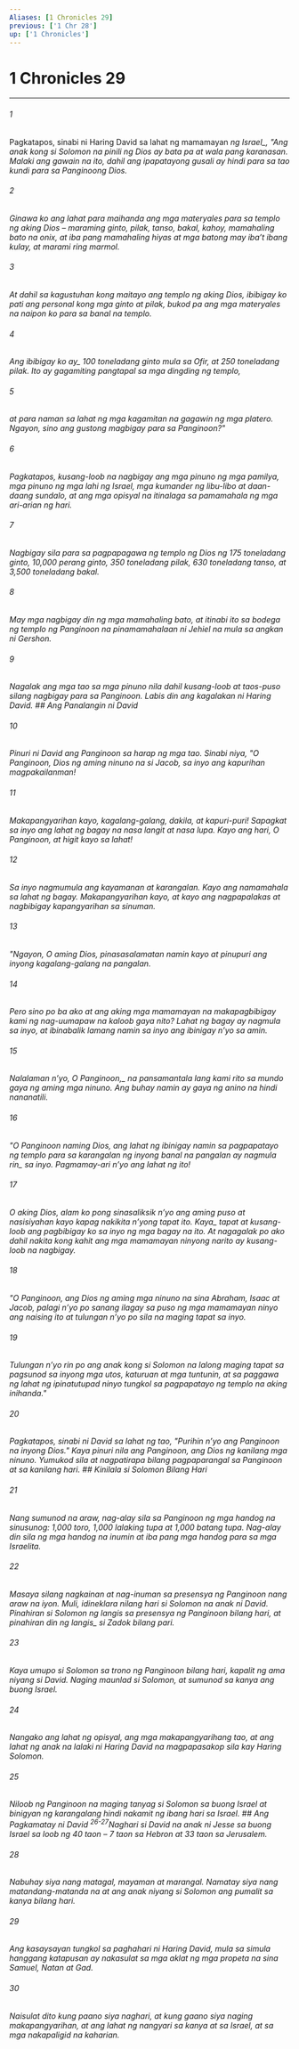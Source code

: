 ```yaml
---
Aliases: [1 Chronicles 29]
previous: ['1 Chr 28']
up: ['1 Chronicles']
---
```

# 1 Chronicles 29

***






















###### 1 










Pagkatapos, sinabi ni Haring David sa lahat ng mamamayan <i class="trans-change">ng Israel_, "Ang anak kong si Solomon na pinili ng Dios ay bata pa at wala pang karanasan. Malaki ang gawain na ito, dahil ang ipapatayong gusali ay hindi para sa tao kundi para sa Panginoong Dios. 





















###### 2 










Ginawa ko ang lahat para maihanda ang mga materyales para sa templo ng aking Dios – maraming ginto, pilak, tanso, bakal, kahoy, mamahaling bato na onix, at iba pang mamahaling hiyas at mga batong may ibaʼt ibang kulay, at marami ring marmol. 





















###### 3 










At dahil sa kagustuhan kong maitayo ang templo ng aking Dios, ibibigay ko pati ang personal kong mga ginto at pilak, bukod pa ang mga materyales na naipon ko para sa banal na templo. 





















###### 4 










<i class="trans-change">Ang ibibigay ko ay_ 100 toneladang ginto mula sa Ofir, at 250 toneladang pilak. Ito ay gagamiting pangtapal sa mga dingding ng templo, 





















###### 5 










at para naman sa lahat ng mga kagamitan na gagawin ng mga platero. Ngayon, sino ang gustong magbigay para sa Panginoon?" 





















###### 6 










Pagkatapos, kusang-loob na nagbigay ang mga pinuno ng mga pamilya, mga pinuno ng mga lahi ng Israel, mga kumander ng libu-libo at daan-daang sundalo, at ang mga opisyal na itinalaga sa pamamahala ng mga ari-arian ng hari. 





















###### 7 










Nagbigay sila para sa pagpapagawa ng templo ng Dios ng 175 toneladang ginto, 10,000 perang ginto, 350 toneladang pilak, 630 toneladang tanso, at 3,500 toneladang bakal. 





















###### 8 










May mga nagbigay din ng mga mamahaling bato, at itinabi ito sa bodega ng templo ng Panginoon na pinamamahalaan ni Jehiel na mula sa angkan ni Gershon. 





















###### 9 










Nagalak ang mga tao sa mga pinuno nila dahil kusang-loob at taos-puso silang nagbigay para sa Panginoon. Labis din ang kagalakan ni Haring David. ## Ang Panalangin ni David 





















###### 10 










Pinuri ni David ang Panginoon sa harap ng mga tao. Sinabi niya, "O Panginoon, Dios ng aming ninuno na si Jacob, sa inyo ang kapurihan magpakailanman! 





















###### 11 










Makapangyarihan kayo, kagalang-galang, dakila, at kapuri-puri! Sapagkat sa inyo ang lahat ng bagay na nasa langit at nasa lupa. Kayo ang hari, O Panginoon, at higit kayo sa lahat! 





















###### 12 










Sa inyo nagmumula ang kayamanan at karangalan. Kayo ang namamahala sa lahat ng bagay. Makapangyarihan kayo, at kayo ang nagpapalakas at nagbibigay kapangyarihan sa sinuman. 





















###### 13 










"Ngayon, O aming Dios, pinasasalamatan namin kayo at pinupuri ang inyong kagalang-galang na pangalan. 





















###### 14 










Pero sino po ba ako at ang aking mga mamamayan na makapagbibigay kami ng nag-uumapaw na kaloob gaya nito? Lahat ng bagay ay nagmula sa inyo, at ibinabalik lamang namin sa inyo ang ibinigay nʼyo sa amin. 





















###### 15 










Nalalaman nʼyo, <i class="trans-change">O Panginoon,_ na pansamantala lang kami rito sa mundo gaya ng aming mga ninuno. Ang buhay namin ay gaya ng anino na hindi nananatili. 





















###### 16 










"O Panginoon naming Dios, ang lahat ng ibinigay namin sa pagpapatayo ng templo para sa karangalan ng inyong banal na pangalan ay nagmula <i class="trans-change">rin_ sa inyo. Pagmamay-ari nʼyo ang lahat ng ito! 





















###### 17 










O aking Dios, alam ko pong sinasaliksik nʼyo ang aming puso at nasisiyahan kayo kapag nakikita nʼyong tapat ito. <i class="trans-change">Kaya_ tapat at kusang-loob ang pagbibigay ko sa inyo ng mga bagay na ito. At nagagalak po ako dahil nakita kong kahit ang mga mamamayan ninyong narito ay kusang-loob na nagbigay. 





















###### 18 










"O Panginoon, ang Dios ng aming mga ninuno na sina Abraham, Isaac at Jacob, palagi nʼyo po sanang ilagay sa puso ng mga mamamayan ninyo ang naising ito at tulungan nʼyo po sila na maging tapat sa inyo. 





















###### 19 










Tulungan nʼyo rin po ang anak kong si Solomon na lalong maging tapat sa pagsunod sa inyong mga utos, katuruan at mga tuntunin, at sa paggawa ng lahat ng ipinatutupad ninyo tungkol sa pagpapatayo ng templo na aking inihanda." 





















###### 20 










Pagkatapos, sinabi ni David sa lahat ng tao, "Purihin nʼyo ang Panginoon na inyong Dios." Kaya pinuri nila ang Panginoon, ang Dios ng kanilang mga ninuno. Yumukod sila at nagpatirapa bilang pagpaparangal sa Panginoon at sa kanilang hari. ## Kinilala si Solomon Bilang Hari 





















###### 21 










Nang sumunod na araw, nag-alay sila sa Panginoon ng mga handog na sinusunog: 1,000 toro, 1,000 lalaking tupa at 1,000 batang tupa. Nag-alay din sila ng mga handog na inumin at iba pang mga handog para sa mga Israelita. 





















###### 22 










Masaya silang nagkainan at nag-inuman sa presensya ng Panginoon nang araw na iyon. Muli, idineklara nilang hari si Solomon na anak ni David. Pinahiran si Solomon ng langis sa presensya ng Panginoon bilang hari, at pinahiran <i class="trans-change">din ng langis_ si Zadok bilang pari. 





















###### 23 










Kaya umupo si Solomon sa trono ng Panginoon bilang hari, kapalit ng ama niyang si David. Naging maunlad si Solomon, at sumunod sa kanya ang buong Israel. 





















###### 24 










Nangako ang lahat ng opisyal, ang mga makapangyarihang tao, at ang lahat ng anak na lalaki ni Haring David na magpapasakop sila kay Haring Solomon. 





















###### 25 










Niloob ng Panginoon na maging tanyag si Solomon sa buong Israel at binigyan ng karangalang hindi nakamit ng ibang hari sa Israel. ## Ang Pagkamatay ni David <sup class="versenum">26-27</sup>Naghari si David na anak ni Jesse sa buong Israel sa loob ng 40 taon – 7 taon sa Hebron at 33 taon sa Jerusalem. 





















###### 28 










Nabuhay siya nang matagal, mayaman at marangal. Namatay siya nang matandang-matanda na at ang anak niyang si Solomon ang pumalit sa kanya bilang hari. 





















###### 29 










Ang kasaysayan tungkol sa paghahari ni Haring David, mula sa simula hanggang katapusan ay nakasulat sa mga aklat ng mga propeta na sina Samuel, Natan at Gad. 





















###### 30 










Naisulat dito kung paano siya naghari, at kung gaano siya naging makapangyarihan, at ang lahat ng nangyari sa kanya at sa Israel, at sa mga nakapaligid na kaharian.
